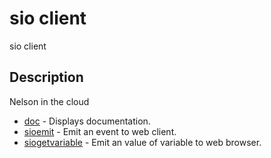# sio client

sio client

## Description

Nelson in the cloud

- [doc](doc.md) - Displays documentation.
- [sioemit](sioemit.md) - Emit an event to web client.
- [siogetvariable](siogetvariable.md) - Emit an value of variable to web browser.
